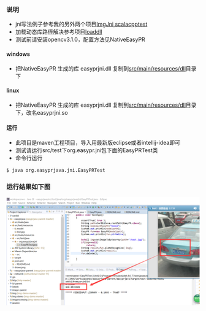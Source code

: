 ### 说明
+ jni写法例子参考我的另外两个项目[ImgJni][1],[scalacpptest][2]
+ 加载动态库路径解决参考项目[loaddll][3]
+ 测试前请安装opencv3.1.0，配置方法见NativeEasyPR

#### windows
+ 把NativeEasyPR 生成的库 easyprjni.dll 复制到[src/main/resources/dll](src/main/resources/dll)目录下

#### linux 
+ 把NativeEasyPR 生成的库 easyprjni.dll 复制到[src/main/resources/dll](src/main/resources/dll)目录下，改名easyprjni.so

#### 运行
+ 此项目是maven工程项目，导入用最新版eclipse或者intellij-idea即可
+ 测试请运行src/test下org.easypr.jni包下面的EasyPRTest类
+ 命令行运行
```
$ java org.easyprjava.jni.EasyPRTest
```

### 运行结果如下图
![EasyPRTest.java效果图](shows.png)

[1]: https://git.oschina.net/smirkcat/ImgJni.git
[2]: https://git.oschina.net/smirkcat/scalacpptest.git
[3]: https://git.oschina.net/smirkcat/loaddll.git